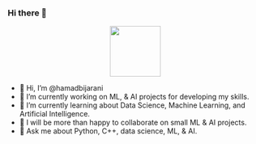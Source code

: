 ### Hi there 👋

<div id="header" align="center">
  <img src="https://media.giphy.com/media/M9gbBd9nbDrOTu1Mqx/giphy.gif" width="100"/>
</div>

- 👋 Hi, I’m @hamadbijarani
- 🔭 I’m currently working on ML, & AI projects for developing my skills.
- 🌱 I’m currently learning about Data Science, Machine Learning, and Artificial Intelligence.
- 👯 I will be more than happy to collaborate on small ML & AI projects.
- 💬 Ask me about Python, C++, data science, ML, & AI.

<!--
**hamadbijarani/hamadbijarani** is a ✨ _special_ ✨ repository because its `README.md` (this file) appears on your GitHub profile.
-->
